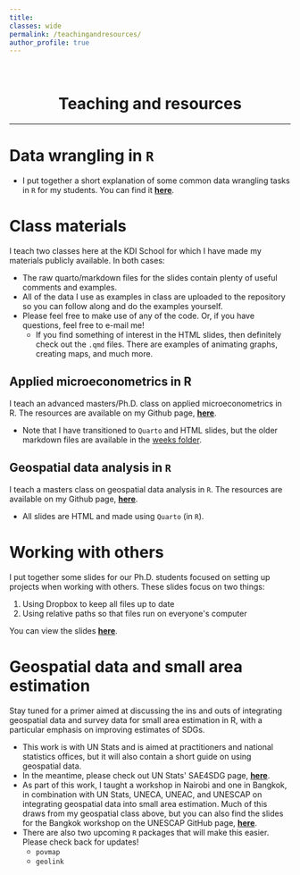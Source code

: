 ```yaml
---
title: 
classes: wide
permalink: /teachingandresources/
author_profile: true
---
```

<br/> 


# <center> Teaching and resources </center>
- - -


# Data wrangling in `R`

- I put together a short explanation of some common data wrangling tasks in `R` for my students. You can find it [**here**](https://joshmerfeld.github.io/rintro/datawrangling.html).


# Class materials

I teach two classes here at the KDI School for which I have made my materials publicly available. In both cases:

- The raw quarto/markdown files for the slides contain plenty of useful comments and examples.
- All of the data I use as examples in class are uploaded to the repository so you can follow along and do the examples yourself.
- Please feel free to make use of any of the code. Or, if you have questions, feel free to e-mail me!
  - If you find something of interest in the HTML slides, then definitely check out the `.qmd` files. There are examples of animating graphs, creating maps, and much more.

## Applied microeconometrics in R

I teach an advanced masters/Ph.D. class on applied microeconometrics in R. The resources are available on my Github page, [**here**](https://github.com/JoshMerfeld/applied-microeconometrics).

- Note that I have transitioned to `Quarto` and HTML slides, but the older markdown files are available in the [weeks folder](https://github.com/JoshMerfeld/applied-microeconometrics/tree/main/weeks).



## Geospatial data analysis in `R`

I teach a masters class on geospatial data analysis in `R`. The resources are available on my Github page, [**here**](https://github.com/JoshMerfeld/geospatialdataR).

- All slides are HTML and made using `Quarto` (in `R`).


# Working with others

I put together some slides for our Ph.D. students focused on setting up projects when working with others. These slides focus on two things:

1. Using Dropbox to keep all files up to date
2. Using relative paths so that files run on everyone's computer

You can view the slides [**here**](https://joshmerfeld.github.io/sharedworkspaces/#1).


# Geospatial data and small area estimation

Stay tuned for a primer aimed at discussing the ins and outs of integrating geospatial data and survey data for small area estimation in R, with a particular emphasis on improving estimates of SDGs.

- This work is with UN Stats and is aimed at practitioners and national statistics offices, but it will also contain a short guide on using geospatial data. 
- In the meantime, please check out UN Stats' SAE4SDG page, [**here**](https://unstats.un.org/wiki/display/SAE4SDG/).
- As part of this work, I taught a workshop in Nairobi and one in Bangkok, in combination with UN Stats, UNECA, UNEAC, and UNESCAP on integrating geospatial data into small area estimation. 
Much of this draws from my geospatial class above, but you can also find the slides for the Bangkok workshop on the UNESCAP GitHub page, [**here**](https://github.com/ESCAP-SD/bangkokgeospatialsae).
- There are also two upcoming `R` packages that will make this easier. Please check back for updates!
  - `povmap`
  - `geolink`






